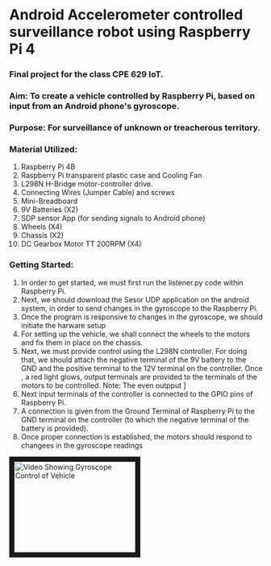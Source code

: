 
# Android Accelerometer controlled surveillance robot using Raspberry Pi 4

### Final project for the class CPE 629 IoT.

### Aim: To create a vehicle controlled by Raspberry Pi, based on input from an Android phone's gyroscope.

### Purpose: For surveillance of unknown or treacherous territory.

### Material Utilized:

1. Raspberry Pi 4B
2. Raspberry Pi transparent plastic case and Cooling Fan
3. L298N H-Bridge motor-controller drive.
4. Connecting Wires (Jumper Cable) and screws
5. Mini-Breadboard
6. 9V Batteries (X2)
7. SDP sensor App (for sending signals to Android phone)
8. Wheels (X4) 
9. Chassis (X2)
10. DC Gearbox Motor TT 200RPM  (X4)

### Getting Started:

1. In order to get started, we must first run the listener.py code within Raspberry Pi.
2. Next, we should download the Sesor UDP application on the android system, in order to send changes in the gyroscope to the Raspberry Pi.
3. Once the program is responsive to changes in the gyroscope, we should initiate the harware setup
4. For setting up the vehicle, we shall connect the wheels to the motors and fix them in place on the chassis.
5. Next, we must provide control using the L298N controller. For doing that, we should attach the negative terminal of the 9V battery to the GND and the positive terminal to the 12V terminal on the controller. Once , a red light glows, output terminals are provided to the terminals of the motors to be controlled. Note: The even outpput ]
6. Next input terminals of the controller is connected to the GPIO pins of Raspberry Pi.
7. A connection is given from the Ground Terminal of Raspberry Pi to the GND terminal on the controller (to which the negative terminal of the battery is provided).
8. Once proper connection is established, the motors should respond to changees in the gyroscope readings

<a href="https://youtu.be/gnP4VA49ppM"><img src="http://img.youtube.com/vi/<https://youtu.be/gnP4VA49ppM>/default.jpg" 
alt="Video Showing Gyroscope Control of Vehicle" width="240" height="180" border="10" /></a>
